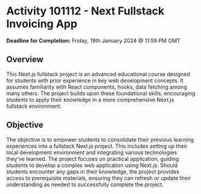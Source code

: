 # Activity 101112 - Next Fullstack Invoicing App

**Deadline for Completion:** Friday, 19th January 2024 @ 11:59 PM GMT

## Overview

This Next.js fullstack project is an advanced educational course designed for students with prior experience in key web development concepts. It assumes familiarity with React components, hooks, data fetching among many others. The project builds upon these foundational skills, encouraging students to apply their knowledge in a more comprehensive Next.js fullstack environment.

## Objective

The objective is to empower students to consolidate their previous learning experiences into a fullstack Next.js project. This includes setting up their local development environment and integrating various technologies they've learned. The project focuses on practical application, guiding students to develop a complex web application using Next.js. Should students encounter any gaps in their knowledge, the project provides access to prerequisite materials, ensuring they can refresh or update their understanding as needed to successfully complete the project.

